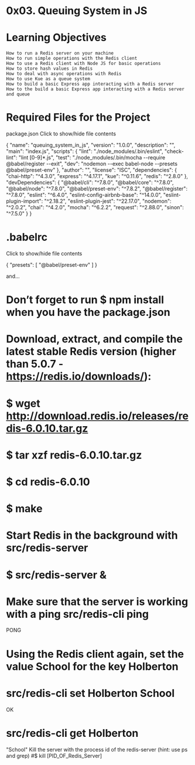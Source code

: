#                                   0x03. Queuing System in JS

#                                   Learning Objectives

    How to run a Redis server on your machine
    How to run simple operations with the Redis client
    How to use a Redis client with Node JS for basic operations
    How to store hash values in Redis
    How to deal with async operations with Redis
    How to use Kue as a queue system
    How to build a basic Express app interacting with a Redis server
    How to the build a basic Express app interacting with a Redis server and queue


# Required Files for the Project
package.json
Click to show/hide file contents

{
    "name": "queuing_system_in_js",
    "version": "1.0.0",
    "description": "",
    "main": "index.js",
    "scripts": {
      "lint": "./node_modules/.bin/eslint",
      "check-lint": "lint [0-9]*.js",
      "test": "./node_modules/.bin/mocha --require @babel/register --exit",
      "dev": "nodemon --exec babel-node --presets @babel/preset-env"
    },
    "author": "",
    "license": "ISC",
    "dependencies": {
      "chai-http": "^4.3.0",
      "express": "^4.17.1",
      "kue": "^0.11.6",
      "redis": "^2.8.0"
    },
    "devDependencies": {
      "@babel/cli": "^7.8.0",
      "@babel/core": "^7.8.0",
      "@babel/node": "^7.8.0",
      "@babel/preset-env": "^7.8.2",
      "@babel/register": "^7.8.0",
      "eslint": "^6.4.0",
      "eslint-config-airbnb-base": "^14.0.0",
      "eslint-plugin-import": "^2.18.2",
      "eslint-plugin-jest": "^22.17.0",
      "nodemon": "^2.0.2",
      "chai": "^4.2.0",
      "mocha": "^6.2.2",
      "request": "^2.88.0",
      "sinon": "^7.5.0"
    }
  }

# .babelrc
Click to show/hide file contents
 
{
  "presets": [
    "@babel/preset-env"
  ]
}

and…
# Don’t forget to run $ npm install when you have the package.json


# Download, extract, and compile the latest stable Redis version (higher than 5.0.7 - https://redis.io/downloads/):

# $ wget http://download.redis.io/releases/redis-6.0.10.tar.gz
# $ tar xzf redis-6.0.10.tar.gz
# $ cd redis-6.0.10
# $ make
# Start Redis in the background with src/redis-server
# $ src/redis-server &
# Make sure that the server is working with a ping src/redis-cli ping
PONG
# Using the Redis client again, set the value School for the key Holberton
# src/redis-cli set Holberton School
OK
# src/redis-cli get Holberton
"School"
Kill the server with the process id of the redis-server (hint: use ps and grep)
#$ kill [PID_OF_Redis_Server]
